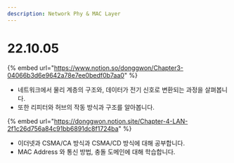 ```yaml
---
description: Network Phy & MAC Layer
---
```


# 22.10.05

{% embed url="https://www.notion.so/donggwon/Chapter3-04066b3d6e9642a78e7ee0bedf0b7aa0" %}

* 네트워크에서 물리 계층의 구조와, 데이터가 전기 신호로 변환되는 과정을 살펴봅니다.
* 또한 리피터와 허브의 작동 방식과 구조를 알아봅니다.



{% embed url="https://donggwon.notion.site/Chapter-4-LAN-2f1c26d756a84c91bb6891dc8f1724ba" %}

* 이더넷과 CSMA/CA 방식과 CSMA/CD 방식에 대해 공부합니다.
* MAC Address 와 통신 방법, 충돌 도메인에 대해 학습합니다.
